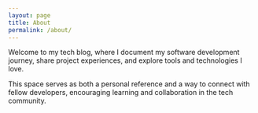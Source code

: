 ```yaml
---
layout: page
title: About
permalink: /about/
---
```


Welcome to my tech blog, where I document my software development journey,
share project experiences, and explore tools and technologies I love.

This space serves as both a personal reference and a way to connect with fellow developers,
encouraging learning and collaboration in the tech community.